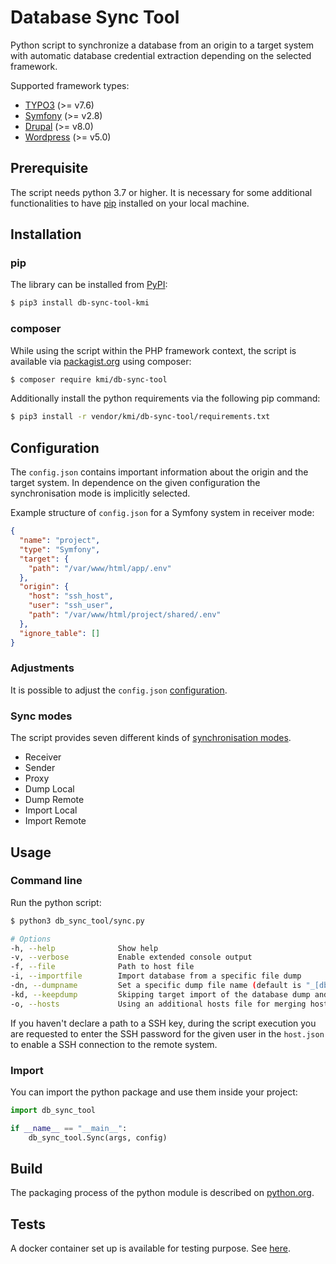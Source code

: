 # Database Sync Tool

Python script to synchronize a database from an origin to a target system with automatic database credential extraction depending on the selected framework.

Supported framework types:

- [TYPO3](https://typo3.org/) (>= v7.6)
- [Symfony](https://symfony.com/) (>= v2.8)
- [Drupal](https://www.drupal.org/) (>= v8.0)
- [Wordpress](https://wordpress.org) (>= v5.0)

## Prerequisite

The script needs python 3.7 or higher. It is necessary for some additional functionalities to have [pip](https://pypi.org/project/pip/) installed on your local machine. 

## Installation

### pip
The library can be installed from [PyPI](https://pypi.org/):
```bash
$ pip3 install db-sync-tool-kmi
```

### composer
While using the script within the PHP framework context, the script is available via [packagist.org](https://packagist.org/packages/kmi/db-sync-tool) using composer:

```bash
$ composer require kmi/db-sync-tool
```

Additionally install the python requirements via the following pip command:

````bash
$ pip3 install -r vendor/kmi/db-sync-tool/requirements.txt
````

## Configuration

The `config.json` contains important information about the origin and the target system. In dependence on the given configuration the synchronisation mode is implicitly selected.

Example structure of `config.json` for a Symfony system in receiver mode:
```json
{
  "name": "project",
  "type": "Symfony",
  "target": {
    "path": "/var/www/html/app/.env"
  },
  "origin": {
    "host": "ssh_host",
    "user": "ssh_user",
    "path": "/var/www/html/project/shared/.env"
  },
  "ignore_table": []
}
```

### Adjustments

It is possible to adjust the `config.json` [configuration](docs/CONFIG.md).

### Sync modes

The script provides seven different kinds of [synchronisation modes](docs/MODE.md).

- Receiver
- Sender
- Proxy
- Dump Local
- Dump Remote
- Import Local
- Import Remote

## Usage

### Command line

Run the python script:

```bash
$ python3 db_sync_tool/sync.py
```

```bash
# Options
-h, --help              Show help
-v, --verbose           Enable extended console output
-f, --file              Path to host file
-i, --importfile        Import database from a specific file dump
-dn, --dumpname         Set a specific dump file name (default is "_[dbname]_[date]")
-kd, --keepdump         Skipping target import of the database dump and saving the available dump file in the given directory
-o, --hosts             Using an additional hosts file for merging hosts information with the configuration file
```

If you haven't declare a path to a SSH key, during the script execution you are requested to enter the SSH password for the given user in the `host.json` to enable a SSH connection to the remote system. 

### Import

You can import the python package and use them inside your project:

```python
import db_sync_tool

if __name__ == "__main__":
    db_sync_tool.Sync(args, config)
```

## Build

The packaging process of the python module is described on [python.org](https://packaging.python.org/tutorials/packaging-projects/).

## Tests

A docker container set up is available for testing purpose. See [here](tests/README.md).